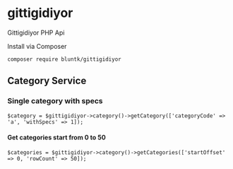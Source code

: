 # gittigidiyor
Gittigidiyor PHP Api

Install via Composer

``composer require bluntk/gittigidiyor``

## Category Service

### Single category with specs

``$category = $gittigidiyor->category()->getCategory(['categoryCode' => 'a', 'withSpecs' => 1]); ``

#### Get categories start from 0 to 50

``$categories = $gittigidiyor->category()->getCategories(['startOffset' => 0, 'rowCount' => 50]);``


